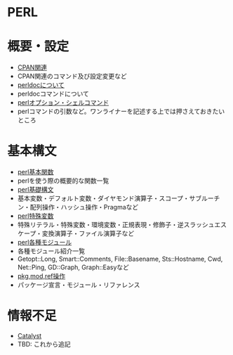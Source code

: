 PERL
====

# 概要・設定
* [CPAN関連](CPAN関連)
 * CPAN関連のコマンド及び設定変更など
* [perldocについて](perldocについて)
 * perldocコマンドについて
* [perlオプション・シェルコマンド](perlオプション・シェルコマンド)
 * perlコマンドの引数など。ワンライナーを記述する上では押さえておきたいところ

# 基本構文
* [perl基本関数](perl基本関数)
 * perlを使う際の概要的な関数一覧
* [perl基礎構文](perl基礎構文)
 * 基本変数・デフォルト変数・ダイヤモンド演算子・スコープ・サブルーチン・配列操作・ハッシュ操作・Pragmaなど
* [perl特殊変数](perl特殊変数)
 * 特殊リテラル・特殊変数・環境変数・正規表現・修飾子・逆スラッシュエスケープ・変換演算子・ファイル演算子など
* [perl各種モジュール](perl各種モジュール)
 * 各種モジュール紹介一覧
 * Getopt::Long, Smart::Comments, File::Basename, Sts::Hostname, Cwd, Net::Ping, GD::Graph, Graph::Easyなど
* [pkg,mod,ref操作](pkg,mod,ref操作)
 * パッケージ宣言・モジュール・リファレンス

# 情報不足
* [Catalyst](Catalyst)
 * TBD: これから追記
